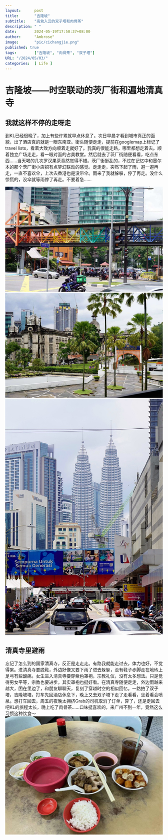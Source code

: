 ```yaml
---
layout:      post
title:       "吉隆坡"
subtitle:    "高耸入云的双子塔和肉骨茶"
description: " "
date:        2024-05-19T17:50:37+08:00
author:      "Ambrose"
image:       "pic/cichangjie.png"
published: true 
tags:        ["吉隆坡", "肉骨茶", "双子塔"]
URL: "/2024/05/03/"
categories:  [ Life ]
---
```


# 吉隆坡——时空联动的茨厂街和遍地清真寺

## 我就这样不停的走呀走

 到KL已经很晚了，加上有些许累就早点休息了。次日早晨才看到城市真正的面貌，出了酒店真的就是一眼东南亚。街头随便走走，提前在googlemap上标记了travel lists，看着大致方向顺着走就好了。我真的很能走路，哪里都想走着去。顺着独立广场走走，看一眼对面的占美教堂。然后就去了茨厂街随便看看，吃点东西……当天喝的几次罗汉果茶竟然觉得不错。茨厂街挺乱的，不过在记忆中和墨尔本的那个茨厂街小店招有点梦幻联动的感觉。走走走，突然下起了雨，避一避再走，一直不喜欢伞，上次去香港也是没带伞。雨来了我就躲躲，停了再走。没什么惊慌的，没伞就等雨停了再走。不要着急……

![彩虹桥](pic/klbridge.png)
![茨厂街](pic/cichangjie.png)
![双子塔](pic/shuangzita.jpg)

## 清真寺里避雨

忘记了怎么到的国家清真寺，反正是走走走。有路我就能走过去，体力也好，不觉得累。进清真寺要脱鞋，外边好像又要下雨了进去躲躲，没有鞋子赤脚走在地砖上足弓有些酸痛。女生进入清真寺要穿紫色罩袍，宗教礼仪，没有太多想法。只是觉得男女平等，宗教也要进步。其实罩袍也挺好看。在清真寺随便走走，外边雨越来越大，困在里边了，和朋友聊聊天，复刻了穿越时空的相似回忆。一路拍了双子塔，吉隆坡塔。打车先回酒店休息下，晚上又去双子塔下走了走看看，坐着看会喷泉。想打车回去，周五的夜晚太拥挤Grab的司机取消了订单，算了，还是走回去吧KL的旅程太长，晚上吃了肉骨茶……口味挺喜欢的，来广州不到一年，竟然这么习惯这种饮食～
![rougucha](pic/rougucha.png)
